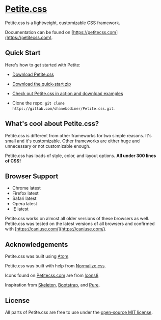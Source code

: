# [Petite.css](https://petitecss.com)

Petite.css is a lightweight, customizable CSS framework.

Documentation can be found on [https://petitecss.com](https://petitecss.com).

## Quick Start

Here's how to get started with Petite:

* [Download Petite.css](https://gitlab.com/shanebodimer/Petite.css/raw/master/petite.css)

* [Download the quick-start zip](https://gitlab.com/shanebodimer/Petite.css/raw/master/downloads/quickstart.zip)

* [Check out Petite.css in action and download examples](https://petitecss.com/#examples)

* Clone the repo: `git clone https://gitlab.com/shanebodimer/Petite.css.git`.

## What's cool about Petite.css?

Petite.css is different from other frameworks for two simple reasons. It's small and it's customizable. Other frameworks are either huge and unnecessary or not customizable enough.

Petite.css has loads of style, color, and layout options. **All under 300 lines of CSS!**

## Browser Support

- Chrome latest
- Firefox latest
- Safari latest
- Opera latest
- IE latest

Petite.css works on almost all older versions of these browsers as well. Petite.css was tested on the latest versions of all browsers and confirmed with [https://caniuse.com/](https://caniuse.com/).

## Acknowledgements

Petite.css was built using [Atom](https://atom.io/).

Petite.css was built with help from [Normalize.css](https://necolas.github.io/normalize.css/).

 Icons found on [Petitecss.com](https://petitecss.com) are from [Icons8](https://icons8.com/).

Inspiration from [Skeleton](http://getskeleton.com/), [Bootstrap](https://v4-alpha.getbootstrap.com/), and [Pure](https://purecss.io/).

## License

All parts of Petite.css are free to use under the [open-source MIT license](https://gitlab.com/shanebodimer/Petite.css/blob/master/LICENSE).
